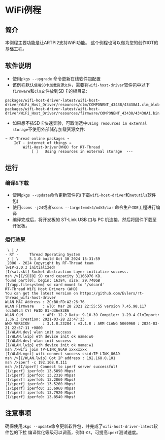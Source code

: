 # WiFi例程

## 简介

本例程主要功能是让ARTPI2支持WiFi功能。
这个例程也可以做为您的创作IOT的基础工程。

## 软件说明
- 使用`pkgs --upgrade` 命令更新在线软件包配置
- 该例程默认`使用SD卡加载资源文件`，需要将`wifi-host-driver`软件包中以下`firmware`和`clm`文件放到SD卡的根目录:
```
packages/wifi-host-driver-latest/wifi-host-driver/WiFi_Host_Driver/resources/clm/COMPONENT_43438/43438A1.clm_blob
packages/wifi-host-driver-latest/wifi-host-driver/WiFi_Host_Driver/resources/firmware/COMPONENT_43438/43438A1.bin
```
- 如果想不插SD卡快速实验，可取消选中`Using resources in external storage`不使用外部储存加载资源文件:
```
→ RT-Thread online packages →
    IoT - internet of things →
        Wifi-Host-Driver(WHD) for RT-Thread
            [ ]   Using resources in external storage  ---
```

## 运行
### 编译&下载
- 使用`pkgs --update`命令更新软件包(下载`wifi-host-driver`和`netutils`软件包)
- 使用`scons -j24`或者`scons --target=mdk4/mdk5/iar` 命令生产`IDE`工程进行编译
- 编译完成后，将开发板的 ST-Link USB 口与 PC 机连接，然后将固件下载至开发板。

### 运行效果
```
 \ | /
- RT -     Thread Operating System
 / | \     5.1.0 build Oct 30 2024 15:31:59
 2006 - 2024 Copyright by RT-Thread team
lwIP-2.0.3 initialized!
[I/sal.skt] Socket Abstraction Layer initialize success.
msh />[I/SDIO] SD card capacity 31166976 KB.
found part[0], begin: 16384, size: 29.740GB
[I/app.filesystem] sd card mount to '/sdcard'
RT-Thread WiFi Host Drivers (WHD)
You can get the latest version on https://github.com/Evlers/rt-thread_wifi-host-driver
WLAN MAC Address : 2C:B0:FD:A2:26:76
WLAN Firmware    : wl0: Mar 28 2021 22:55:55 version 7.45.98.117 (dc5d9c4 CY) FWID 01-d36e8386
WLAN CLM         : API: 12.2 Data: 9.10.39 Compiler: 1.29.4 ClmImport: 1.36.3 Creation: 2021-03-28 22:47:33
WHD VERSION      : 3.1.0.23284 : v3.1.0 : ARM CLANG 5060960 : 2024-03-21 22:57:11 +0800
[I/WLAN.dev] wlan init success
[I/WLAN.lwip] eth device init ok name:w0
[I/WLAN.dev] wlan init success
[I/WLAN.lwip] eth device init ok name:w1
msh />wifi join TP-LINK_86A9 xxxxxxxx
[I/WLAN.mgnt] wifi connect success ssid:TP-LINK_86A9
msh />[I/WLAN.lwip] Got IP address : 192.168.0.101
msh />iperf -c 192.168.0.111
msh />[I/iperf] Connect to iperf server successful!
[I/iperf] iperfc0: 13.5890 Mbps!
[I/iperf] iperfc0: 13.2310 Mbps!
[I/iperf] iperfc0: 13.2060 Mbps!
[I/iperf] iperfc0: 13.5260 Mbps!
[I/iperf] iperfc0: 13.6960 Mbps!
[I/iperf] iperfc0: 13.7920 Mbps!
[I/iperf] iperfc0: 13.8540 Mbps!
```

## 注意事项

确保使用`pkgs --update`命令更新软件包，并完成了`wifi-host-driver-latest`软件包的下拉
编译优化等级可以调高，例如`-O3`，可提高`iperf`测试速度。
